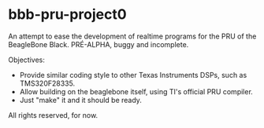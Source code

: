 # bbb-pru-project0

An attempt to ease the development of realtime programs for the PRU of the BeagleBone Black.
PRÉ-ALPHA, buggy and incomplete.

Objectives:

- Provide similar coding style to other Texas Instruments DSPs, such as TMS320F28335.
- Allow building on the beaglebone itself, using TI's official PRU compiler.
- Just "make" it and it should be ready.

All rights reserved, for now.
